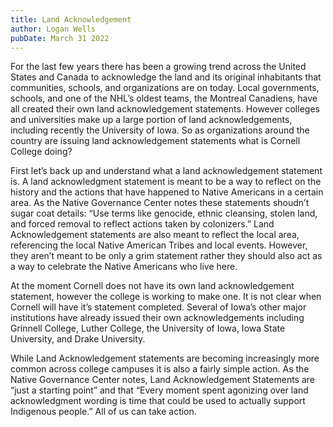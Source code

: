```yaml
---
title: Land Acknowledgement
author: Logan Wells
pubDate: March 31 2022
---
```

For the last few years there has been a growing trend across the United States and Canada to acknowledge the land and its original inhabitants that communities, schools, and organizations are on today. Local governments, schools, and one of the NHL’s oldest teams, the Montreal Canadiens, have all created their own land acknowledgement statements. However colleges and universities make up a large portion of land acknowledgements, including recently the University of Iowa. So as organizations around the country are issuing land acknowledgement statements what is Cornell College doing?

First let’s back up and understand what a land acknowledgement statement is. A land acknowledgment statement is meant to be a way to reflect on the history and the actions that have happened to Native Americans in a certain area. As the Native Governance Center notes these statements shoudn’t sugar coat details: “Use terms like genocide, ethnic cleansing, stolen land, and forced removal to reflect actions taken by colonizers.” Land Acknowledgement statements are also meant to reflect the local area, referencing the local Native American Tribes and local events. However, they aren’t meant to be only a grim statement rather they should also act as a way to celebrate the Native Americans who live here.

At the moment Cornell does not have its own land acknowledgement statement, however the college is working to make one. It is not clear when Cornell will have it’s statement completed. Several of Iowa’s other major institutions have already issued their own acknowledgements including Grinnell College, Luther College, the University of Iowa, Iowa State University, and Drake University.

While Land Acknowledgement statements are becoming increasingly more common across college campuses it is also a fairly simple action. As the Native Governance Center notes, Land Acknowledgement Statements are “just a starting point” and that “Every moment spent agonizing over land acknowledgment wording is time that could be used to actually support Indigenous people.” All of us can take action.

